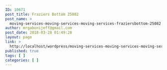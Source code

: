 ```yaml
---
ID: 10671
post_title: Fraziers Bottom 25082
post_name: >
  moving-services-moving-services-moving-services-fraziersbottom-25082
author: mrgabonijeff@gmail.com
post_date: 2018-03-28 01:49:28
layout: page
link: >
  http://localhost/wordpress/moving-services-moving-services-moving-services-fraziersbottom-25082/
published: true
tags: [ ]
categories: [ ]
---
```

